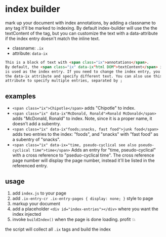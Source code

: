 # index builder

mark up your document with index annotations, by adding a classname to any tag
it'll be marked to indexing. By default index-builder will use the the
textContent of the tag, but you can customize the text with a data-attribute
if the index entry doesn't match the inline text.

* classname: `.ix`
* attribute: `data-ix`

```html
This is a block of text with <span class="ix">annotations</span>.
By default, the <span class="ix" data-ix"html DOM">textContent</span> in the tag
is used as the index entry. If you need to change the index entry, you can add
the data-ix attribute and specify different text. You can also use this
attribute to specify multiple entries, separated by ;
```

## examples

* `<span class="ix">Chipotle</span>` adds "Chipotle" to index.
* `<span class="ix" data-ix"McDonald, Ronald">Ronald McDonald</span>` adds
  "McDonald, Ronald" to index. Note, since it is a proper name, it doesn't add
   a subentry.
* `<span class="ix" data-ix"foods;snacks, fast food">junk food</span>` adds two
  entries to the index: "foods", and "snacks" with "fast food" as a subentry of
  "snacks".
* `<span class="ix" data-ix="time, pseudo-cyclical see also pseudo-cyclical
  time">time</span>` Adds an entry for "time, pseudo-cyclical" with a cross
  reference to "pseduo-cyclical time". The cross reference page number will 
  display the page number, instead it'll be listed in the referenced entry.

## usage

1. add `index.js` to your page
1. add `.ix-entry-cr .ix-entry-pages { display: none; }` style to page
2. markup your document
3. add a placeholder `<div id="index-entries"></div>` where you want the index injected
4. invoke `buildIndex()` when the page is done loading. profit 💥

the script will collect all `.ix` tags and build the index
